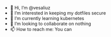 - 👋 Hi, I’m @vesaliuz
- 👀 I’m interested in keeping my dotfiles secure
- 🌱 I’m currently learning kubernetes
- 💞️ I’m looking to collaborate on nothing
- 📫 How to reach me: You can

<!---
vesaliuz/vesaliuz is a ✨ special ✨ repository because its `README.md` (this file) appears on your GitHub profile.
You can click the Preview link to take a look at your changes.
--->

